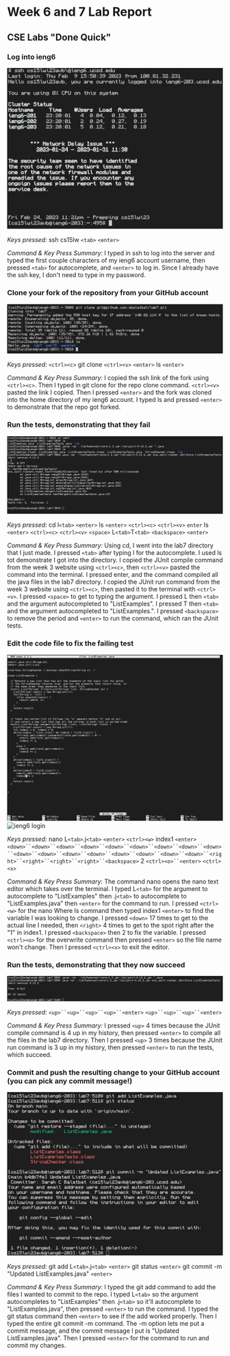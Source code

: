 # Week 6 and 7 Lab Report

## CSE Labs "Done Quick"

### Log into ieng6

![ieng6 login](./Lab_Report_4_files/Screenshot%202023-02-24%20lr44.jpg)

*Keys pressed:*
ssh cs15lw `<tab>` `<enter>`


*Command & Key Press Summary:*
I typed in  ssh to log into the server and typed the first couple characters of my ieng6 account username, then pressed `<tab>` for autocomplete, and `<enter>` to log in. Since I already have the ssh key, I don't need to type in my password.

### Clone your fork of the repository from your GitHub account

![ieng6 login](./Lab_Report_4_files/Screenshot%202023-02-24%20lr45.jpg)

*Keys pressed:*
`<ctrl><c>`
git clone `<ctrl><v>` `<enter>`
ls `<enter>`


*Command & Key Press Summary:*
I copied the ssh link of the fork using `<ctrl><c>`. Then I typed in git clone for the repo clone command. `<ctrl><v>` pasted the link I copied. Then I pressed `<enter>` and the fork was cloned into the home directory of my ieng6 account. I typed ls and pressed `<enter>` to demonstrate that the repo got forked.

### Run the tests, demonstrating that they fail

![ieng6 login](./Lab_Report_4_files/Screenshot%202023-02-24%20lr46.jpg)

*Keys pressed:*
cd l`<tab>` `<enter>`
ls `<enter>`
`<ctrl><c>`
`<ctrl><v>` `enter`
ls `<enter>`
`<ctrl><c>`
`<ctrl><v>` `<space>` L`<tab>`T`<tab>` `<backspace>` `<enter>`


*Command & Key Press Summary:*
Using cd, I went into the lab7 directory that I just made. I pressed `<tab>` after typing l for the autocomplete. I used ls tot demonstrate I got into the directory. I copied the JUnit compile command from the week 3 website using `<ctrl><c>`, then `<ctrl><v>` pasted the command into the terminal. I pressed enter, and the command compiled all the java files in the lab7 directory. I copied the JUnit run command from the week 3 website using `<ctrl><c>`, then pasted it to the terminal with `<ctrl><v>`. I pressed `<space>` to get to typing the argument. I pressed L then `<tab>` and the argument autocompleted to "ListExamples". I pressed T then `<tab>` and the argument autocompleted to "ListExamples.". I pressed `<backspace>` to remove the period and `<enter>` to run the command, which ran the JUnit tests.

### Edit the code file to fix the failing test

![ieng6 login](./Lab_Report_4_files/Screenshot%202023-02-24%20lr47a.jpg)
![ieng6 login](./Lab_Report_4_files/Screenshot%202023-02-24%20lr4b.jpg)

*Keys pressed:*
nano L`<tab>`.j`<tab>` `<enter>`
`<ctrl><w>` index1 `<enter>`
`<down>``<down>``<down>``<down>``<down>``<down>``<down>``<down>``<down>``<down>``<down>``<down>``<down>``<down>``<down>``<down>``<down>``<right>``<right>``<right>``<right>``<backspace>` 2
`<ctrl><o>``<enter>`
`<ctrl><x>`


*Command & Key Press Summary:*
The command nano opens the nano text editor which takes over the terminal. I typed L`<tab>` for the argument to autocomplete to "ListExamples" then .j`<tab>` to autocomplete to "ListExamples.java" then `<enter>` for the command to run. I pressed `<ctrl><w>` for the nano Where Is command then typed index1 `<enter>` to find the variable I was looking to change. I pressed `<down>` 17 times to get to the actual line I needed, then `<right>` 4 times to get to the spot right after the "1" in index1. I pressed `<backspace>` then 2 to fix the variable. I pressed `<ctrl><o>` for the overwrite command then pressed `<enter>` so the file name won't change. Then I pressed `<ctrl><x>` to exit the editor.

### Run  the tests, demonstrating that they now succeed

![ieng6 login](./Lab_Report_4_files/Screenshot%202023-02-24%20lr48.jpg)

*Keys pressed:*
`<up>``<up>``<up>``<up>``<enter>`
`<up>``<up>``<up>``<enter>`


*Command & Key Press Summary:*
I pressed `<up>` 4 times because the JUnit compile command is 4 up in my history, then pressed `<enter>` to compile all the files in the lab7 directory. Then I pressed `<up>` 3 times because the JUnit run command is 3 up in my history, then pressed `<enter>` to run the tests, which succeed.

### Commit and push the resulting change to your GitHub account (you can pick any commit message!)

![ieng6 login](./Lab_Report_4_files/Screenshot%202023-02-24%20lr49.jpg)

*Keys pressed:*
git add L`<tab>`.j`<tab>` `<enter>`
git status `<enter>`
git commit -m "Updated ListExamples.java" `<enter>`


*Command & Key Press Summary:*
I typed the git add command to add the files I wanted to commit to the repo. I typed L`<tab>` so the argument autocompletes to "ListExamples" then .j`<tab>` so it'll autocomplete to "ListExamples.java", then pressed `<enter>` to run the command. I typed the git status command then `<enter>` to see if the add worked properly. Then I typed the entire git commit -m command. The -m option lets me put a commit message, and the commit message I put is "Updated ListExamples.java". Then I pressed `<enter>` for the command to run and commit my changes.